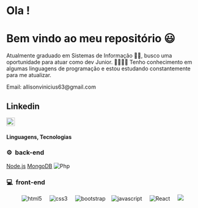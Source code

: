 # Ola !

# Bem vindo ao meu repositório 😃

Atualmente graduado em Sistemas de Informação 🧑‍💻, busco uma oportunidade para atuar como dev Junior. 👨‍💻👨‍💻
Tenho conhecimento em algumas linguagens de programação e estou estudando constantemente para me atualizar.
<p> Email: allisonvinicius63@gmail.com </p>

  ## Linkedin
  <a href="https://www.linkedin.com/in/allison-vinicius-b73a9a147/" target="_blank" rel="nofollow"><img align="center" alt="LinkedIn" width="22px"                  src="https://cdn.jsdelivr.net/npm/simple-icons@v3/icons/linkedin.svg" /> </a>
  
  #### Linguagens, Tecnologias
  
 <h3>⚙️ &nbsp;back-end</h3>
 
[Node.js](https://img.shields.io/badge/-Node.js-333333?style=flat&logo=node.js)
[MongoDB](https://img.shields.io/badge/-MongoDB-333333?style=flat&logo=mongodb)
<img src="https://img.shields.io/badge/Php-323330?style=for-the-badge&logo=javascript&logoColor=blueviolet" alt="Php"/> &nbsp; &nbsp;

  
<h3>💻 &nbsp;front-end</h3>
    
  
<p align="center">
  <img src="https://img.shields.io/badge/HTML5-E34F26?style=for-the-badge&logo=html5&logoColor=white" alt="html5" /> &nbsp; &nbsp;
  <img src="https://img.shields.io/badge/CSS3-1572B6?style=for-the-badge&logo=css3&logoColor=white" alt="css3" /> &nbsp; &nbsp;
  <img src="https://img.shields.io/badge/Bootstrap-563D7C?style=for-the-badge&logo=bootstrap&logoColor=white" alt="bootstrap" />&nbsp; &nbsp;
  <img src="https://img.shields.io/badge/JavaScript-323330?style=for-the-badge&logo=javascript&logoColor=F7DF1E" alt="javascript"/> &nbsp; &nbsp;
  <img src="https://img.shields.io/badge/React-323330?style=for-the-badge&logo=javascript&logoColor=0000CD" alt="React"/> &nbsp; &nbsp;
  <img src="https://img.shields.io/badge/-TypeScript-333333?style=flat&logo=typescript&logoColor=2D79C7"
</p>


